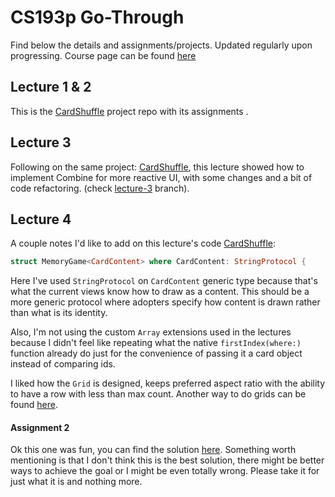 # CS193p Go-Through

Find below the details and assignments/projects. Updated regularly upon progressing. Course page can be found [here](https://cs193p.sites.stanford.edu/)

## Lecture 1 & 2

This is the [CardShuffle](https://github.com/ATahhan/CardShuffle) project repo with its assignments .

## Lecture 3

Following on the same project: [CardShuffle](https://github.com/ATahhan/CardShuffle), this lecture showed how to implement Combine for more reactive UI, with some changes and a bit of code refactoring. (check [lecture-3](https://github.com/ATahhan/CardShuffle/tree/lecture-3) branch).

## Lecture 4

A couple notes I'd like to add on this lecture's code [CardShuffle](https://github.com/ATahhan/CardShuffle):

```swift
struct MemoryGame<CardContent> where CardContent: StringProtocol {
```
Here I've used `StringProtocol` on `CardContent` generic type because that's what the current views know how to draw as a content. This should be a more generic protocol where adopters specify how content is drawn rather than what is its identity.

Also, I'm not using the custom `Array` extensions used in the lectures because I didn't feel like repeating what the native `firstIndex(where:)` function already do just for the convenience of passing it a card object instead of comparing ids.

I liked how the `Grid` is designed, keeps preferred aspect ratio with the ability to have a row with less than max count. Another way to do grids can be found [here](https://www.hackingwithswift.com/quick-start/swiftui/how-to-position-views-in-a-grid).
#### Assignment 2
Ok this one was fun, you can find the solution [here](https://github.com/ATahhan/CardShuffle/tree/assignment-2). Something worth mentioning is that I don't think this is the best solution, there might be better ways to achieve the goal or I might be even totally wrong. Please take it for just what it is and nothing more.